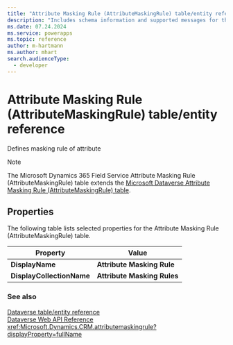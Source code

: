 ```yaml
---
title: "Attribute Masking Rule (AttributeMaskingRule) table/entity reference (Microsoft Dynamics 365 Field Service)"
description: "Includes schema information and supported messages for the Attribute Masking Rule (AttributeMaskingRule) table/entity with Microsoft Dynamics 365 Field Service."
ms.date: 07.24.2024
ms.service: powerapps
ms.topic: reference
author: m-hartmann
ms.author: mhart
search.audienceType: 
  - developer
---
```


# Attribute Masking Rule (AttributeMaskingRule) table/entity reference

Defines masking rule of attribute

> [!NOTE]
> The Microsoft Dynamics 365 Field Service Attribute Masking Rule (AttributeMaskingRule) table extends the [Microsoft Dataverse Attribute Masking Rule (AttributeMaskingRule) table](/power-apps/developer/data-platform/reference/entities/attributemaskingrule).


## Properties

The following table lists selected properties for the Attribute Masking Rule (AttributeMaskingRule) table.

|Property|Value|
| --- | --- |
| **DisplayName** | **Attribute Masking Rule** |
| **DisplayCollectionName** | **Attribute Masking Rules** |




### See also

[Dataverse table/entity reference](../about-entity-reference.md)  
[Dataverse Web API Reference](/power-apps/developer/data-platform/webapi/reference/about)   
<xref:Microsoft.Dynamics.CRM.attributemaskingrule?displayProperty=fullName>
